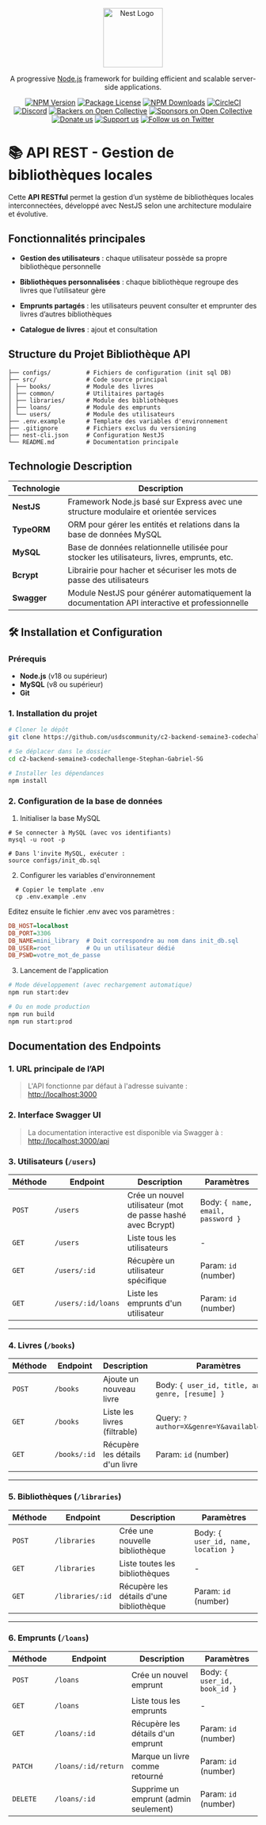 <p align="center">
  <a href="http://nestjs.com/" target="blank"><img src="https://nestjs.com/img/logo-small.svg" width="120" alt="Nest Logo" /></a>
</p>

[circleci-image]: https://img.shields.io/circleci/build/github/nestjs/nest/master?token=abc123def456
[circleci-url]: https://circleci.com/gh/nestjs/nest

  <p align="center">A progressive <a href="http://nodejs.org" target="_blank">Node.js</a> framework for building efficient and scalable server-side applications.</p>
    <p align="center">
<a href="https://www.npmjs.com/~nestjscore" target="_blank"><img src="https://img.shields.io/npm/v/@nestjs/core.svg" alt="NPM Version" /></a>
<a href="https://www.npmjs.com/~nestjscore" target="_blank"><img src="https://img.shields.io/npm/l/@nestjs/core.svg" alt="Package License" /></a>
<a href="https://www.npmjs.com/~nestjscore" target="_blank"><img src="https://img.shields.io/npm/dm/@nestjs/common.svg" alt="NPM Downloads" /></a>
<a href="https://circleci.com/gh/nestjs/nest" target="_blank"><img src="https://img.shields.io/circleci/build/github/nestjs/nest/master" alt="CircleCI" /></a>
<a href="https://discord.gg/G7Qnnhy" target="_blank"><img src="https://img.shields.io/badge/discord-online-brightgreen.svg" alt="Discord"/></a>
<a href="https://opencollective.com/nest#backer" target="_blank"><img src="https://opencollective.com/nest/backers/badge.svg" alt="Backers on Open Collective" /></a>
<a href="https://opencollective.com/nest#sponsor" target="_blank"><img src="https://opencollective.com/nest/sponsors/badge.svg" alt="Sponsors on Open Collective" /></a>
  <a href="https://paypal.me/kamilmysliwiec" target="_blank"><img src="https://img.shields.io/badge/Donate-PayPal-ff3f59.svg" alt="Donate us"/></a>
    <a href="https://opencollective.com/nest#sponsor"  target="_blank"><img src="https://img.shields.io/badge/Support%20us-Open%20Collective-41B883.svg" alt="Support us"></a>
  <a href="https://twitter.com/nestframework" target="_blank"><img src="https://img.shields.io/twitter/follow/nestframework.svg?style=social&label=Follow" alt="Follow us on Twitter"></a>
</p>
  <!--[![Backers on Open Collective](https://opencollective.com/nest/backers/badge.svg)](https://opencollective.com/nest#backer)
  [![Sponsors on Open Collective](https://opencollective.com/nest/sponsors/badge.svg)](https://opencollective.com/nest#sponsor)-->

#

# 📚 API REST - Gestion de bibliothèques locales

Cette **API RESTful** permet la gestion d’un système de bibliothèques locales interconnectées, développé avec NestJS selon une architecture modulaire et évolutive.

## Fonctionnalités principales

- **Gestion des utilisateurs** : chaque utilisateur possède sa propre bibliothèque personnelle

- **Bibliothèques personnalisées** : chaque bibliothèque regroupe des livres que l’utilisateur gère

- **Emprunts partagés** : les utilisateurs peuvent consulter et emprunter des livres d’autres bibliothèques

- **Catalogue de livres** : ajout et consultation

## Structure du Projet Bibliothèque API

```bash.
├── configs/          # Fichiers de configuration (init sql DB)
├── src/              # Code source principal
│ ├── books/          # Module des livres
│ ├── common/         # Utilitaires partagés
│ ├── libraries/      # Module des bibliothèques
│ ├── loans/          # Module des emprunts
│ └── users/          # Module des utilisateurs
├── .env.example      # Template des variables d'environnement
├── .gitignore        # Fichiers exclus du versioning
├── nest-cli.json     # Configuration NestJS
└── README.md         # Documentation principale
```

## Technologie Description

| Technologie | Description                                                                                    |
| ----------- | ---------------------------------------------------------------------------------------------- |
| **NestJS**  | Framework Node.js basé sur Express avec une structure modulaire et orientée services           |
| **TypeORM** | ORM pour gérer les entités et relations dans la base de données MySQL                          |
| **MySQL**   | Base de données relationnelle utilisée pour stocker les utilisateurs, livres, emprunts, etc.   |
| **Bcrypt**  | Librairie pour hacher et sécuriser les mots de passe des utilisateurs                          |
| **Swagger** | Module NestJS pour générer automatiquement la documentation API interactive et professionnelle |

## 🛠 Installation et Configuration

### Prérequis

- **Node.js** (v18 ou supérieur)
- **MySQL** (v8 ou supérieur)
- **Git**

### 1. Installation du projet

```bash
# Cloner le dépôt
git clone https://github.com/usdscommunity/c2-backend-semaine3-codechallenge-Stephan-Gabriel-SG.git

# Se déplacer dans le dossier
cd c2-backend-semaine3-codechallenge-Stephan-Gabriel-SG

# Installer les dépendances
npm install
```

### 2. Configuration de la base de données

1. Initialiser la base MySQL

```shell
# Se connecter à MySQL (avec vos identifiants)
mysql -u root -p

# Dans l'invite MySQL, exécuter :
source configs/init_db.sql
```

2. Configurer les variables d'environnement

```shell
  # Copier le template .env
  cp .env.example .env
```

Editez ensuite le fichier .env avec vos paramètres :

```ini
DB_HOST=localhost
DB_PORT=3306
DB_NAME=mini_library  # Doit correspondre au nom dans init_db.sql
DB_USER=root          # Ou un utilisateur dédié
DB_PSWD=votre_mot_de_passe
```

3. Lancement de l'application

```bash
# Mode développement (avec rechargement automatique)
npm run start:dev

# Ou en mode production
npm run build
npm run start:prod
```

## Documentation des Endpoints

### 1. URL principale de l’API

> L'API fonctionne par défaut à l'adresse suivante :
> [http://localhost:3000](http://localhost:3000)

### 2. Interface Swagger UI

> La documentation interactive est disponible via Swagger à :
> [http://localhost:3000/api](http://localhost:3000/api)

### 3. Utilisateurs (`/users`)

| Méthode | Endpoint           | Description                                                 | Paramètres                        |
| ------- | ------------------ | ----------------------------------------------------------- | --------------------------------- |
| `POST`  | `/users`           | Crée un nouvel utilisateur (mot de passe hashé avec Bcrypt) | Body: `{ name, email, password }` |
| `GET`   | `/users`           | Liste tous les utilisateurs                                 | -                                 |
| `GET`   | `/users/:id`       | Récupère un utilisateur spécifique                          | Param: `id` (number)              |
| `GET`   | `/users/:id/loans` | Liste les emprunts d'un utilisateur                         | Param: `id` (number)              |

---

### 4. Livres (`/books`)

| Méthode | Endpoint     | Description                     | Paramètres                                          |
| ------- | ------------ | ------------------------------- | --------------------------------------------------- |
| `POST`  | `/books`     | Ajoute un nouveau livre         | Body: `{ user_id, title, author, genre, [resume] }` |
| `GET`   | `/books`     | Liste les livres (filtrable)    | Query: `?author=X&genre=Y&available=true`           |
| `GET`   | `/books/:id` | Récupère les détails d'un livre | Param: `id` (number)                                |

---

### 5. Bibliothèques (`/libraries`)

| Méthode | Endpoint         | Description                             | Paramètres                          |
| ------- | ---------------- | --------------------------------------- | ----------------------------------- |
| `POST`  | `/libraries`     | Crée une nouvelle bibliothèque          | Body: `{ user_id, name, location }` |
| `GET`   | `/libraries`     | Liste toutes les bibliothèques          | -                                   |
| `GET`   | `/libraries/:id` | Récupère les détails d'une bibliothèque | Param: `id` (number)                |

---

### 6. Emprunts (`/loans`)

| Méthode  | Endpoint            | Description                           | Paramètres                   |
| -------- | ------------------- | ------------------------------------- | ---------------------------- |
| `POST`   | `/loans`            | Crée un nouvel emprunt                | Body: `{ user_id, book_id }` |
| `GET`    | `/loans`            | Liste tous les emprunts               | -                            |
| `GET`    | `/loans/:id`        | Récupère les détails d'un emprunt     | Param: `id` (number)         |
| `PATCH`  | `/loans/:id/return` | Marque un livre comme retourné        | Param: `id` (number)         |
| `DELETE` | `/loans/:id`        | Supprime un emprunt (admin seulement) | Param: `id` (number)         |

